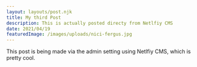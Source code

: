 ```yaml
---
layout: layouts/post.njk
title: My third Post
description: This is actually posted directy from Netlfiy CMS
date: 2021/04/19
featuredImage: /images/uploads/nici-fergus.jpg
---
```

This post is being made via the admin setting using Netlfiy CMS, which is pretty cool.